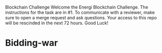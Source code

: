 Blockchain Challenge
Welcome the Energi Blockchain Challenge.
The instructions for the task are in #1.
To communicate with a reviewer, make sure to open a merge request and ask questions.
Your access to this repo will be rescinded in the next 72 hours.
Good Luck!
# Bidding-war
